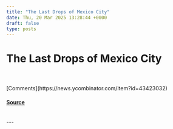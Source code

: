 ```yaml
---
title: "The Last Drops of Mexico City"
date: Thu, 20 Mar 2025 13:28:44 +0000
draft: false
type: posts
---
```

# The Last Drops of Mexico City

<br/>

<br/>
[Comments](https://news.ycombinator.com/item?id=43423032)

#### [Source](https://mexicocitywater.longlead.com)

<br/>
---
